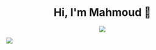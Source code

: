 
<h1 align="center">Hi, I'm Mahmoud 👋</h1>
<p align="center">
    <a href="https://www.linkedin.com/in/%D9%85%D8%AD%D9%85%D9%88%D8%AF-%D9%85%D8%B1%D8%B3%D9%8A-7859b6232/"><img src="https://img.shields.io/badge/linkedin-%230177B5?style=flat&logo=linkedin&logoColor=white"/></a>
  </p>
<img src="https://readme-typing-svg.herokuapp.com/?lines=Full-stack%20web%20developer;Always%20learning%20new%20things&font=Fira%20Code&center=true&width=440&height=45&color=fff&vCenter=true&size=22"></a>
